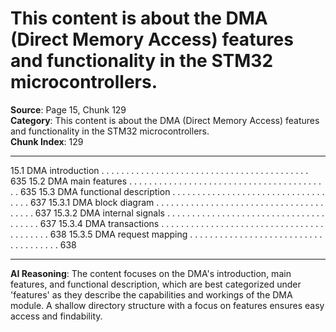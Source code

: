 # This content is about the DMA (Direct Memory Access) features and functionality in the STM32 microcontrollers.

**Source**: Page 15, Chunk 129  
**Category**: This content is about the DMA (Direct Memory Access) features and functionality in the STM32 microcontrollers.  
**Chunk Index**: 129

---

15.1 DMA introduction . . . . . . . . . . . . . . . . . . . . . . . . . . . . . . . . . . . . . . . . . . 635
15.2 DMA main features . . . . . . . . . . . . . . . . . . . . . . . . . . . . . . . . . . . . . . . . . 635
15.3 DMA functional description . . . . . . . . . . . . . . . . . . . . . . . . . . . . . . . . . . . 637
15.3.1 DMA block diagram . . . . . . . . . . . . . . . . . . . . . . . . . . . . . . . . . . . . . . . 637
15.3.2 DMA internal signals . . . . . . . . . . . . . . . . . . . . . . . . . . . . . . . . . . . . . . 637
15.3.4 DMA transactions . . . . . . . . . . . . . . . . . . . . . . . . . . . . . . . . . . . . . . . . . 638
15.3.5 DMA request mapping . . . . . . . . . . . . . . . . . . . . . . . . . . . . . . . . . . . . . 638

---

**AI Reasoning**: The content focuses on the DMA's introduction, main features, and functional description, which are best categorized under 'features' as they describe the capabilities and workings of the DMA module. A shallow directory structure with a focus on features ensures easy access and findability.
